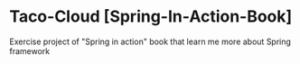 # Taco-Cloud [Spring-In-Action-Book]
Exercise project of "Spring in action" book that learn me more about Spring framework
